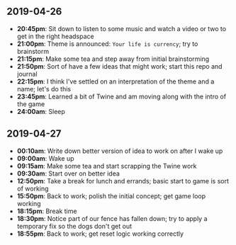 ## 2019-04-26

- **20:45pm**: Sit down to listen to some music and watch a video or two to get in
the right headspace
- **21:00pm**: Theme is announced: `Your life is currency`; try to brainstorm
- **21:15pm**: Make some tea and step away from initial brainstorming
- **21:50pm**: Sort of have a few ideas that might work; start this repo and journal
- **22:15pm**: I think I've settled on an interpretation of the theme and a name;
let's do this
- **23:45pm**: Learned a bit of Twine and am moving along with the intro of the game
- **24:00am**: Sleep

## 2019-04-27

- **00:10am**: Write down better version of idea to work on after I wake up
- **09:00am**: Wake up
- **09:15am**: Make some tea and start scrapping the Twine work
- **09:30am**: Start over on better idea
- **12:50pm**: Take a break for lunch and errands; basic start to game is sort of working
- **15:50pm**: Back to work; polish the initial concept; get game loop working
- **18:15pm**: Break time
- **18:30pm**: Notice part of our fence has fallen down; try to apply a temporary fix so the dogs don't get out
- **18:55pm**: Back to work; get reset logic working correctly
